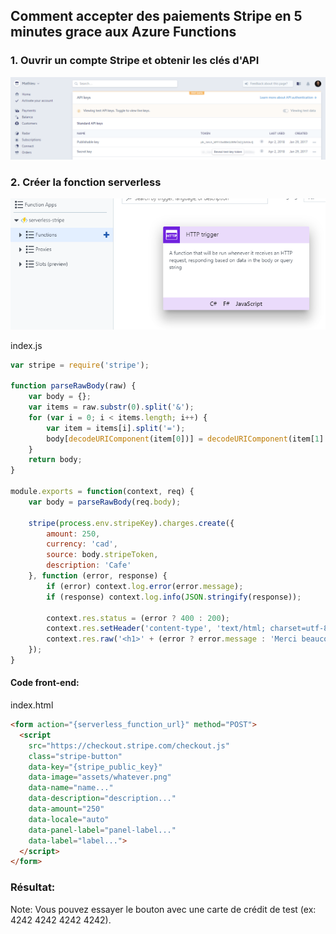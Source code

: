 ## Comment accepter des paiements Stripe en 5 minutes gr­ace aux Azure Functions

### 1. Ouvrir un compte Stripe et obtenir les clés d'API

![stripe-dashboard](assets/stripe-dashboard.png)

### 2. Créer la fonction serverless

![new-http-trigger](assets/new-http-trigger.png)

index.js
```javascript
var stripe = require('stripe');

function parseRawBody(raw) {
    var body = {};
    var items = raw.substr(0).split('&');
    for (var i = 0; i < items.length; i++) {
        var item = items[i].split('=');
        body[decodeURIComponent(item[0])] = decodeURIComponent(item[1] || '').replace(new RegExp("\\+", 'g'), ' ');
    }
    return body;
}

module.exports = function(context, req) {
    var body = parseRawBody(req.body);

    stripe(process.env.stripeKey).charges.create({
        amount: 250,
        currency: 'cad',
        source: body.stripeToken,
        description: 'Cafe'
    }, function (error, response) {
        if (error) context.log.error(error.message);
        if (response) context.log.info(JSON.stringify(response));

        context.res.status = (error ? 400 : 200);
        context.res.setHeader('content-type', 'text/html; charset=utf-8');
        context.res.raw('<h1>' + (error ? error.message : 'Merci beaucoup!') + '</h1>');
    });
}
```

#### Code front-end:

index.html
```html
<form action="{serverless_function_url}" method="POST">
  <script
    src="https://checkout.stripe.com/checkout.js"
    class="stripe-button"
    data-key="{stripe_public_key}"
    data-image="assets/whatever.png"
    data-name="name..."
    data-description="description..."
    data-amount="250"
    data-locale="auto"
    data-panel-label="panel-label..."
    data-label="label...">
  </script>
</form>
```

### Résultat:

<form action="https://serverless-stripe.azurewebsites.net/api/HttpTriggerJS1?code=yVmocxR62ilBxFq1wEPbupEjFnVEqouj56AHHPdr6b1I7g3aaCNXcw==" method="POST">
  <script
    src="https://checkout.stripe.com/checkout.js"
    class="stripe-button"
    data-key="pk_test_WMYV3w0Be1UNRelW2j3dtbvQ"
    data-image="assets/mathieu.jpg"
    data-name="Blog de Mathieu"
    data-description="Un petit encouragement?"
    data-amount="250"
    data-locale="auto"
    data-panel-label="2.50$ pour m'encourager"
    data-label="2.50$ pour m'encourager">
  </script>
</form>

Note: Vous pouvez essayer le bouton avec une carte de crédit de test (ex: 4242 4242 4242 4242).
